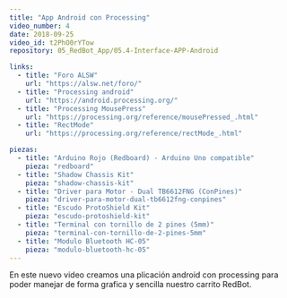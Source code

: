 ```yaml
---
title: "App Android con Processing"
video_number: 4
date: 2018-09-25
video_id: t2PhO0rYTow
repository: 05_RedBot_App/05.4-Interface-APP-Android

links:
  - title: "Foro ALSW"
    url: "https://alsw.net/foro/"
  - title: "Processing android"
    url: "https://android.processing.org/"
  - title: "Processing MousePress"
    url: "https://processing.org/reference/mousePressed_.html"
  - title: "RectMode"
    url: "https://processing.org/reference/rectMode_.html"

piezas:
  - title: "Arduino Rojo (Redboard) - Arduino Uno compatible"
    pieza: "redboard"
  - title: "Shadow Chassis Kit"
    pieza: "shadow-chassis-kit"
  - title: "Driver para Motor - Dual TB6612FNG (ConPines)"
    pieza: "driver-para-motor-dual-tb6612fng-conpines"
  - title: "Escudo ProtoShield Kit"
    pieza: "escudo-protoshield-kit"
  - title: "Terminal con tornillo de 2 pines (5mm)"
    pieza: "terminal-con-tornillo-de-2-pines-5mm"
  - title: "Modulo Bluetooth HC-05"
    pieza: "modulo-bluetooth-hc-05"
---
```


En este nuevo video creamos una plicación android con processing para poder manejar de forma grafica y sencilla nuestro carrito RedBot.
